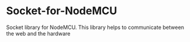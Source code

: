 # Socket-for-NodeMCU
Socket library for NodeMCU. This library helps to communicate between the web and the hardware
